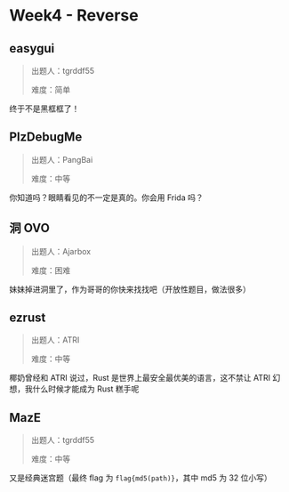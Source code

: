 # Week4 - Reverse

## easygui

> 出题人：tgrddf55
>
> 难度：简单

终于不是黑框框了！

## PlzDebugMe

> 出题人：PangBai
>
> 难度：中等

你知道吗？眼睛看见的不一定是真的。你会用 Frida 吗？

## 洞 OVO

> 出题人：Ajarbox
>
> 难度：困难

妹妹掉进洞里了，作为哥哥的你快来找找吧（开放性题目，做法很多）

## ezrust

> 出题人：ATRI
>
> 难度：中等

椰奶曾经和 ATRI 说过，Rust 是世界上最安全最优美的语言，这不禁让 ATRI 幻想，我什么时候才能成为 Rust 糕手呢

## MazE

> 出题人：tgrddf55
>
> 难度：中等

又是经典迷宫题（最终 flag 为 `flag{md5(path)}`，其中 md5 为 32 位小写）

